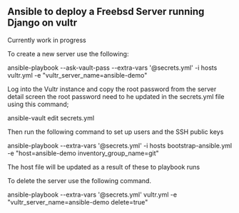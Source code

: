 ## Ansible to deploy a Freebsd Server running Django on vultr

Currently work in progress

To create a new server use the following:

ansible-playbook --ask-vault-pass --extra-vars '@secrets.yml' -i hosts vultr.yml -e "vultr_server_name=ansible-demo"

Log into the Vultr instance and copy the root password from the server detail screen the root password need to he updated in the secrets.yml file using this command;

ansible-vault edit secrets.yml

Then run the following command to set up users and the SSH public keys

ansible-playbook --extra-vars '@secrets.yml' -i hosts bootstrap-ansible.yml -e "host=ansible-demo inventory_group_name=git"

The host file will be updated as a result of these to playbook runs

To delete the server use the following command.

ansible-playbook --extra-vars '@secrets.yml' vultr.yml -e "vultr_server_name=ansible-demo delete=true"
